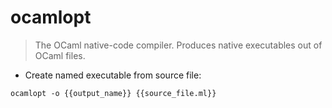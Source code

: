 # ocamlopt

> The OCaml native-code compiler.
> Produces native executables out of OCaml files.

- Create named executable from source file:

`ocamlopt -o {{output_name}} {{source_file.ml}}`
